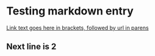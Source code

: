 # Testing markdown entry
[Link text goes here in brackets, followed by url in parens](https://example.com)

## Next line is 2  
